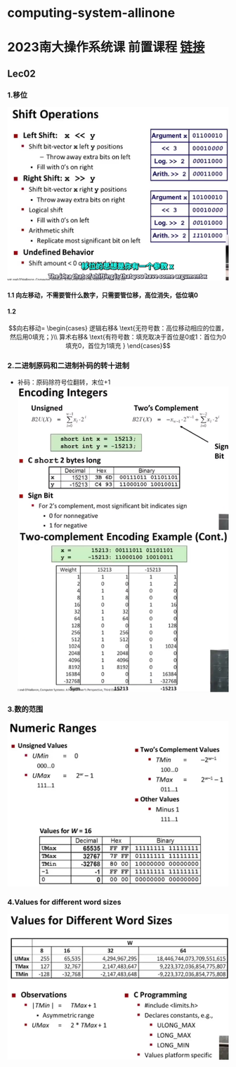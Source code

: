 # computing-system-allinone
# 2023南大操作系统课 前置课程 [链接](https://www.bilibili.com/video/BV1iW411d7hd/?p=2&vd_source=4eb88a68660d9a539bdb3f1863abf963)  
## Lec02
### 1.移位
![Shift Operations](lec02ShiftOpertions.png)
#### 1.1 向左移动，不需要管什么数字，只需要管位移，高位消失，低位填0  
#### 1.2 
$$向右移动=
\begin{cases}
逻辑右移& \text{无符号数：高位移动相应的位置，然后用0填充；}\\
算术右移& \text{有符号数：填充取决于首位是0或1：首位为0填充0，首位为1填充 }
\end{cases}$$  
 
### 2.二进制原码和二进制补码的转十进制
* 补码：原码除符号位翻转，末位+1
![Encoding Integers](lec02EncodingInteger.png)
![Encoding Integers](lec02ComplementExp.png "两个二进制补码转十进制案例")

### 3.数的范围
![Numeric Range](lec02NumericRange.png) 

### 4.Values for different word sizes
![Values for different word sizes](lec02DifM.png) 

